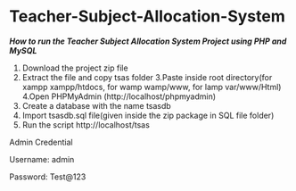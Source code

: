 # Teacher-Subject-Allocation-System
_**How to run the Teacher Subject Allocation System Project using PHP and MySQL**_

1. Download the project zip file
2. Extract the file and copy tsas  folder
3.Paste inside root directory(for xampp xampp/htdocs, for wamp wamp/www, for lamp var/www/Html)
4.Open PHPMyAdmin (http://localhost/phpmyadmin)
5. Create a database with the name  tsasdb
6. Import tsasdb.sql file(given inside the zip package in SQL file folder)
7. Run the script http://localhost/tsas


Admin Credential

Username: admin

Password: Test@123
